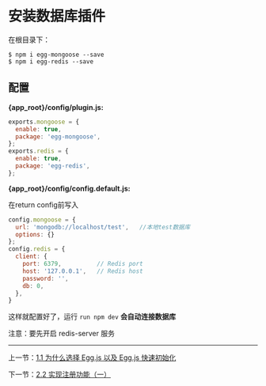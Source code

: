 # 安装数据库插件

在根目录下：

```shell
$ npm i egg-mongoose --save
$ npm i egg-redis --save
```

## 配置

**{app_root}/config/plugin.js:**

```javascript
exports.mongoose = {
  enable: true,
  package: 'egg-mongoose',
};
exports.redis = {
  enable: true,
  package: 'egg-redis',
};
```

**{app_root}/config/config.default.js:**

在return config前写入

```Javascript
config.mongoose = {
  url: 'mongodb://localhost/test',   //本地test数据库
  options: {}
};
config.redis = {
  client: {
    port: 6379,          // Redis port
    host: '127.0.0.1',   // Redis host
    password: '',
    db: 0,
  },
}
```

这样就配置好了，运行 `run npm dev` **会自动连接数据库**

注意：要先开启 redis-server 服务

---

上一节：[1.1 为什么选择 Egg.js 以及 Egg.js 快速初始化](book/1.1%20为什么选择%20Egg.js%20以及%20Egg.js%20快速初始化.md)

下一节：[2.2 实现注册功能（一）](book/2.2%20实现注册功能（一）.md)
